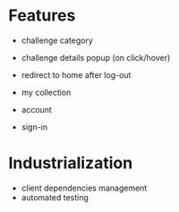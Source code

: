 # Features

- challenge category
- challenge details popup (on click/hover)

- redirect to home after log-out

- my collection
- account
- sign-in

# Industrialization

- client dependencies management
- automated testing
